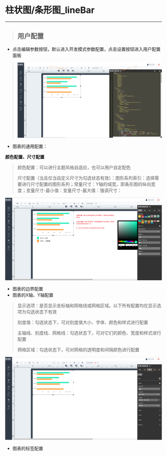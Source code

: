 # 柱状图/条形图\_lineBar

---

> ## 用户配置

* 点击编辑参数按钮，默认进入开发模式参数配置，点击设置按钮进入用户配置面板

> ![](/assets/lineBar01.png)

* 图表的通用配置：

**颜色配置、尺寸配置**

> 颜色配置：可以进行主题风格自适应，也可以用户自定配色
>
> 尺寸配置（当且仅当自定义尺寸为勾选状态有效）：图形系列索引：选择需要进行尺寸配置的图形系列；常量尺寸：Y轴的域宽，即条形图的纵向宽度；变量尺寸-最小值：变量尺寸-最大值：强调尺寸：

![](/assets/1.jpg)

* 图表的边界配置
* 图表的X轴、Y轴配置

> 显示选项：是否显示坐标轴和网格线或网格区域。以下所有配置均在显示选项为勾选状态下有效
>
> 刻度值：勾选状态下，可对刻度值大小、字体、颜色和样式进行配置
>
> 主轴线、刻度线、网格线：勾选状态下，可对它们的颜色、宽度和样式进行配置
>
> 网格区域：勾选状态下，可对网格的透明度和间隔颜色进行配置

![](/assets/lineBar02.png)

* 图表的标签配置

>



